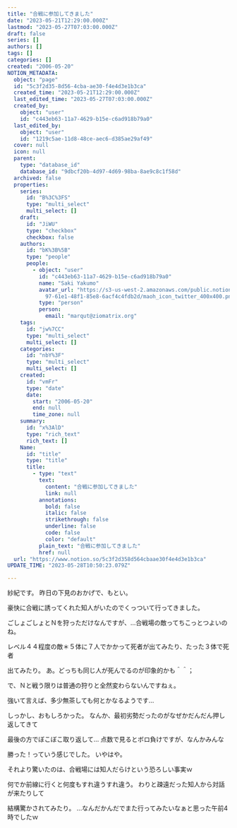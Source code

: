 ```yaml
---
title: "合戦に参加してきました"
date: "2023-05-21T12:29:00.000Z"
lastmod: "2023-05-27T07:03:00.000Z"
draft: false
series: []
authors: []
tags: []
categories: []
created: "2006-05-20"
NOTION_METADATA:
  object: "page"
  id: "5c3f2d35-8d56-4cba-ae30-f4e4d3e1b3ca"
  created_time: "2023-05-21T12:29:00.000Z"
  last_edited_time: "2023-05-27T07:03:00.000Z"
  created_by:
    object: "user"
    id: "c443eb63-11a7-4629-b15e-c6ad918b79a0"
  last_edited_by:
    object: "user"
    id: "1219c5ae-11d8-48ce-aec6-d385ae29af49"
  cover: null
  icon: null
  parent:
    type: "database_id"
    database_id: "9dbcf20b-4d97-4d69-98ba-8ae9c8c1f58d"
  archived: false
  properties:
    series:
      id: "B%3C%3FS"
      type: "multi_select"
      multi_select: []
    draft:
      id: "JiWU"
      type: "checkbox"
      checkbox: false
    authors:
      id: "bK%3B%5B"
      type: "people"
      people:
        - object: "user"
          id: "c443eb63-11a7-4629-b15e-c6ad918b79a0"
          name: "Saki Yakumo"
          avatar_url: "https://s3-us-west-2.amazonaws.com/public.notion-static.com/3ad1c4\
            97-61e1-48f1-85e8-6acf4c4fdb2d/maoh_icon_twitter_400x400.png"
          type: "person"
          person:
            email: "marqut@ziomatrix.org"
    tags:
      id: "jw%7CC"
      type: "multi_select"
      multi_select: []
    categories:
      id: "nbY%3F"
      type: "multi_select"
      multi_select: []
    created:
      id: "vmFr"
      type: "date"
      date:
        start: "2006-05-20"
        end: null
        time_zone: null
    summary:
      id: "x%3AlD"
      type: "rich_text"
      rich_text: []
    Name:
      id: "title"
      type: "title"
      title:
        - type: "text"
          text:
            content: "合戦に参加してきました"
            link: null
          annotations:
            bold: false
            italic: false
            strikethrough: false
            underline: false
            code: false
            color: "default"
          plain_text: "合戦に参加してきました"
          href: null
  url: "https://www.notion.so/5c3f2d358d564cbaae30f4e4d3e1b3ca"
UPDATE_TIME: "2023-05-28T10:50:23.079Z"

---
```

<link rel="stylesheet" href="https://cdn.jsdelivr.net/npm/katex@0.16.2/dist/katex.min.css" integrity="sha384-bYdxxUwYipFNohQlHt0bjN/LCpueqWz13HufFEV1SUatKs1cm4L6fFgCi1jT643X" crossorigin="anonymous">


紗紀です。 昨日の下見のおかげで、もとい。


豪快に合戦に誘ってくれた知人がいたのでくっついて行ってきました。


ごしょごしょとＮを狩っただけなんですが、…合戦場の敵ってちこっとつよいのね。


レベル４４程度の敵＊５体に７人でかかって死者が出てみたり、たった３体で死者


出てみたり。 あ。どっちも同じ人が死んでるのが印象的かも＾＾；


で、Ｎと戦う限りは普通の狩りと全然変わらないんですねぇ。


強いて言えば、多少無茶しても何とかなるようです…


しっかし、おもしろかった。 なんか、最初劣勢だったのがなぜかだんだん押し返してきて


最後の方でぼこぼこ取り返して… 点数で見るとボロ負けですが、なんかみんな


勝った！っていう感じでした。 いやはや。


それより驚いたのは、合戦場には知人だらけという恐ろしい事実ｗ


何でか前線に行くと何度もすれ違うすれ違う。 わりと疎遠だった知人から対話が来たりして


結構驚かされてみたり。 …なんだかんだでまた行ってみたいなぁと思った午前4時でしたｗ

